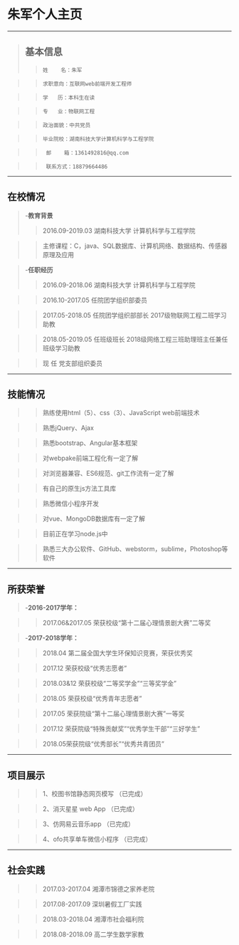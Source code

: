# 朱军个人主页
---
> ## 基本信息
>  >     姓    名：朱军     

>  >     求职意向：互联网web前端开发工程师  

>  >     学   历：本科生在读

>  >     专   业：物联网工程

>  >     政治面貌：中共党员

>  >     毕业院校：湖南科技大学计算机科学与工程学院

>  >      邮    箱：1361492816@qq.com

>  >      联系方式：18879664486

---

## 在校情况

> 
> -**教育背景**
>  >2016.09-2019.03      湖南科技大学   计算机科学与工程学院

> >主修课程：C，java、SQL数据库、计算机网络、数据结构、传感器原理及应用

> -**任职经历**
> >2016.09-2018.06     湖南科技大学   计算机科学与工程学院

> >2016.10-2017.05     任院团学组织部委员  

> >2017.05-2018.05     任院团学组织部部长
                      2017级物联网工程二班学习助教
                      
> >2018.05-2019.05     任班级班长
                     2018级网络工程三班助理班主任兼任班级学习助教
                     
> >现   任              党支部组织委员

---
## 技能情况

>
>    >  熟练使用html（5）、css（3）、JavaScript web前端技术    

>    >  熟悉jQuery、Ajax       

>    >  熟悉bootstrap、Angular基本框架     

>    >  对webpake前端工程化有一定了解      

>    >  对浏览器兼容、ES6规范、git工作流有一定了解    

>    >  有自己的原生js方法工具库     

>    >  熟悉微信小程序开发     

>    >  对vue、MongoDB数据库有一定了解      

>    >  目前正在学习node.js中      

>    >  熟悉三大办公软件、GitHub、webstorm，sublime，Photoshop等软件     


---
## 所获荣誉

>
>-**2016-2017学年：**

>    >2017.06&2017.05  荣获校级“第十二届心理情景剧大赛”二等奖

>-**2017-2018学年：**

>    >2018.04 第二届全国大学生环保知识竞赛，荣获优秀奖     

>    >2017.12 荣获校级“优秀志愿者”      

>    >2018.03&12 荣获校级“二等奖学金”“三等奖学金”     

>    >2018.05 荣获校级“优秀青年志愿者”     

>    >2017.05 荣获院级“第十二届心理情景剧大赛”一等奖   

>    >2017.12 荣获院级“特殊贡献奖”“优秀学生干部”“三好学生”   

>    >2018.05荣获院级“优秀部长”“优秀共青团员”   
---
## 项目展示

>
>    >1、校图书馆静态网页模写      （已完成）     

>    >2、消灭星星 web App        （已完成）     

>    >3、仿网易云音乐app          （已完成）      

>    >4、ofo共享单车微信小程序	 （已完成）        

---
## 社会实践

>
>    >2017.03-2017.04  湘潭市锦德之家养老院     

>    >2017.08-2017.09  深圳暑假工厂实践       

>    >2018.03-2018.04  湘潭市社会福利院     

>    >2018.08-2018.09  高二学生数学家教     



